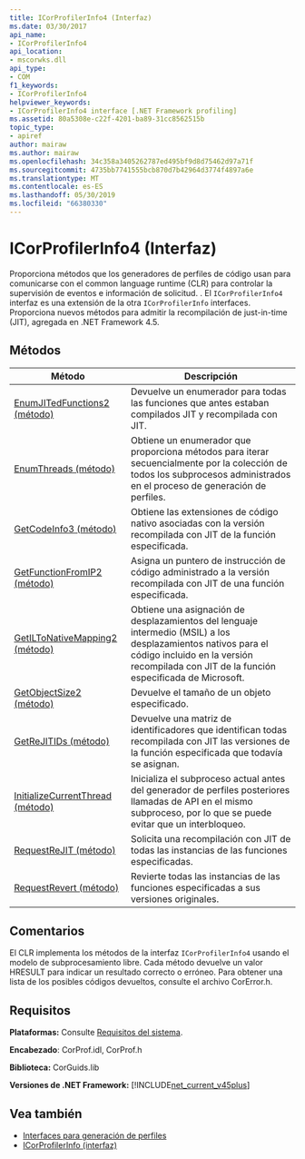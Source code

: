 ```yaml
---
title: ICorProfilerInfo4 (Interfaz)
ms.date: 03/30/2017
api_name:
- ICorProfilerInfo4
api_location:
- mscorwks.dll
api_type:
- COM
f1_keywords:
- ICorProfilerInfo4
helpviewer_keywords:
- ICorProfilerInfo4 interface [.NET Framework profiling]
ms.assetid: 80a5308e-c22f-4201-ba89-31cc8562515b
topic_type:
- apiref
author: mairaw
ms.author: mairaw
ms.openlocfilehash: 34c358a3405262787ed495bf9d8d75462d97a71f
ms.sourcegitcommit: 4735bb7741555bcb870d7b42964d3774f4897a6e
ms.translationtype: MT
ms.contentlocale: es-ES
ms.lasthandoff: 05/30/2019
ms.locfileid: "66380330"
---
```

# <a name="icorprofilerinfo4-interface"></a>ICorProfilerInfo4 (Interfaz)
Proporciona métodos que los generadores de perfiles de código usan para comunicarse con el common language runtime (CLR) para controlar la supervisión de eventos e información de solicitud. . El `ICorProfilerInfo4` interfaz es una extensión de la otra `ICorProfilerInfo` interfaces. Proporciona nuevos métodos para admitir la recompilación de just-in-time (JIT), agregada en .NET Framework 4.5.  
  
## <a name="methods"></a>Métodos  
  
|Método|Descripción|  
|------------|-----------------|  
|[EnumJITedFunctions2 (método)](../../../../docs/framework/unmanaged-api/profiling/icorprofilerinfo4-enumjitedfunctions2-method.md)|Devuelve un enumerador para todas las funciones que antes estaban compilados JIT y recompilada con JIT.|  
|[EnumThreads (método)](../../../../docs/framework/unmanaged-api/profiling/icorprofilerinfo4-enumthreads-method.md)|Obtiene un enumerador que proporciona métodos para iterar secuencialmente por la colección de todos los subprocesos administrados en el proceso de generación de perfiles.|  
|[GetCodeInfo3 (método)](../../../../docs/framework/unmanaged-api/profiling/icorprofilerinfo4-getcodeinfo3-method.md)|Obtiene las extensiones de código nativo asociadas con la versión recompilada con JIT de la función especificada.|  
|[GetFunctionFromIP2 (método)](../../../../docs/framework/unmanaged-api/profiling/icorprofilerinfo4-getfunctionfromip2-method.md)|Asigna un puntero de instrucción de código administrado a la versión recompilada con JIT de una función especificada.|  
|[GetILToNativeMapping2 (método)](../../../../docs/framework/unmanaged-api/profiling/icorprofilerinfo4-getiltonativemapping2-method.md)|Obtiene una asignación de desplazamientos del lenguaje intermedio (MSIL) a los desplazamientos nativos para el código incluido en la versión recompilada con JIT de la función especificada de Microsoft.|  
|[GetObjectSize2 (método)](../../../../docs/framework/unmanaged-api/profiling/icorprofilerinfo4-getobjectsize2-method.md)|Devuelve el tamaño de un objeto especificado.|  
|[GetReJITIDs (método)](../../../../docs/framework/unmanaged-api/profiling/icorprofilerinfo4-getrejitids-method.md)|Devuelve una matriz de identificadores que identifican todas recompilada con JIT las versiones de la función especificada que todavía se asignan.|  
|[InitializeCurrentThread (método)](../../../../docs/framework/unmanaged-api/profiling/icorprofilerinfo4-initializecurrentthread-method.md)|Inicializa el subproceso actual antes del generador de perfiles posteriores llamadas de API en el mismo subproceso, por lo que se puede evitar que un interbloqueo.|  
|[RequestReJIT (método)](../../../../docs/framework/unmanaged-api/profiling/icorprofilerinfo4-requestrejit-method.md)|Solicita una recompilación con JIT de todas las instancias de las funciones especificadas.|  
|[RequestRevert (método)](../../../../docs/framework/unmanaged-api/profiling/icorprofilerinfo4-requestrevert-method.md)|Revierte todas las instancias de las funciones especificadas a sus versiones originales.|  
  
## <a name="remarks"></a>Comentarios  
 El CLR implementa los métodos de la interfaz `ICorProfilerInfo4` usando el modelo de subprocesamiento libre. Cada método devuelve un valor HRESULT para indicar un resultado correcto o erróneo. Para obtener una lista de los posibles códigos devueltos, consulte el archivo CorError.h.  
  
## <a name="requirements"></a>Requisitos  
 **Plataformas:** Consulte [Requisitos del sistema](../../../../docs/framework/get-started/system-requirements.md).  
  
 **Encabezado**: CorProf.idl, CorProf.h  
  
 **Biblioteca:** CorGuids.lib  
  
 **Versiones de .NET Framework:** [!INCLUDE[net_current_v45plus](../../../../includes/net-current-v45plus-md.md)]  
  
## <a name="see-also"></a>Vea también

- [Interfaces para generación de perfiles](../../../../docs/framework/unmanaged-api/profiling/profiling-interfaces.md)
- [ICorProfilerInfo (interfaz)](../../../../docs/framework/unmanaged-api/profiling/icorprofilerinfo-interface.md)
